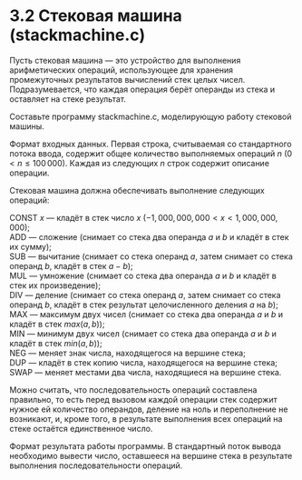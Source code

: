 # 3.2 Стековая машина (stackmachine.c)
Пусть стековая машина — это устройство для выполнения арифметических операций, использующее для хранения промежуточных результатов вычислений стек целых чисел. Подразумевается, что каждая операция берёт операнды из стека и оставляет на стеке результат.

Составьте программу stackmachine.c, моделирующую работу стековой машины.

Формат входных данных. Первая строка, считываемая со стандартного потока ввода, содержит общее количество выполняемых операций $n$ $(0 < n \le 100\,000)$. Каждая из следующих $n$ строк содержит описание операции.

Стековая машина должна обеспечивать выполнение следующих операций: 

CONST $x$ — кладёт в стек число $x$ $(-1,000,000,000 < x < 1,000,000,000)$;  
ADD — сложение (снимает со стека два операнда $a$ и $b$ и кладёт в стек их сумму);  
SUB — вычитание (снимает со стека операнд $a$, затем снимает со стека операнд $b$, кладёт в стек $a - b$);  
MUL — умножение (снимает со стека два операнда $a$ и $b$ и кладёт в стек их произведение);  
DIV — деление (снимает со стека операнд $a$, затем снимает со стека операнд $b$, кладёт в стек результат целочисленного деления $a$ на $b$);  
MAX — максимум двух чисел (снимает со стека два операнда $a$ и $b$ и кладёт в стек $max$$(a,b)$);  
MIN — минимум двух чисел (снимает со стека два операнда $a$ и $b$ и кладёт в стек $min$$(a,b)$);  
NEG — меняет знак числа, находящегося на вершине стека;  
DUP — кладёт в стек копию числа, находящегося на вершине стека;  
SWAP — меняет местами два числа, находящиеся на вершине стека.

Можно считать, что последовательность операций составлена правильно, то есть перед вызовом каждой операции стек содержит нужное ей количество операндов, деление на ноль и переполнение не возникают, и, кроме того, в результате выполнения всех операций на стеке остаётся единственное число.

Формат результата работы программы. В стандартный поток вывода необходимо вывести число, оставшееся на вершине стека в результате выполнения последовательности операций.
